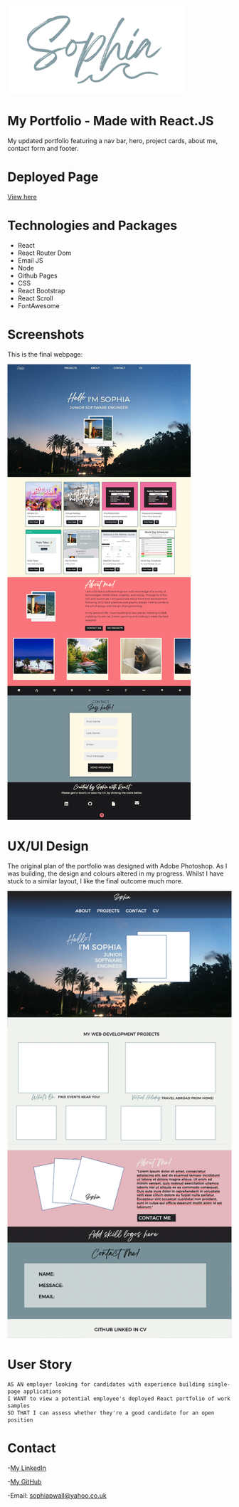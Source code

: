 ![alt text](./src/assets/images/logo-blue.png)

# My Portfolio - Made with React.JS

My updated portfolio featuring a nav bar, hero, project cards, about me, contact form and footer.

# Deployed Page

[View here](https://sophia4422.github.io/my-react-portfolio/)

# Technologies and Packages

- React
- React Router Dom
- Email JS
- Node
- Github Pages
- CSS
- React Bootstrap
- React Scroll
- FontAwesome

# Screenshots

This is the final webpage:

![alt text](./src/assets/images/readme/final.png)

# UX/UI Design

The original plan of the portfolio was designed with Adobe Photoshop. As I was building, the design and colours altered in my progress. Whilst I have stuck to a similar layout, I like the final outcome much more.

![alt text](./src/assets/images/readme/design.png)

# User Story

```
AS AN employer looking for candidates with experience building single-page applications
I WANT to view a potential employee's deployed React portfolio of work samples
SO THAT I can assess whether they're a good candidate for an open position
```

# Contact

-[My LinkedIn](https://www.linkedin.com/in/sophia-wall/)

-[My GitHub](https://github.com/sophia4422)

-Email: sophiapwall@yahoo.co.uk
